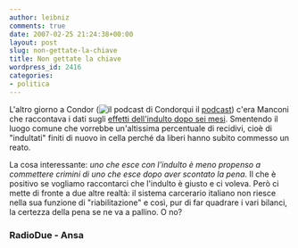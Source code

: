 ```yaml
---
author: leibniz
comments: true
date: 2007-02-25 21:24:38+00:00
layout: post
slug: non-gettate-la-chiave
title: Non gettate la chiave
wordpress_id: 2416
categories:
- politica
---
```


L'altro giorno a Condor (![il podcast di Condor](http://www.antwerpenblogt.be/podcast/wp-content/themes/antwerpenblogt/images/pcast.gif)qui il [podcast](http://www.radio.rai.it/radio2/podcast/rssradio2.jsp?id=911)) c'era Manconi che raccontava i dati sugli [effetti dell'indulto dopo sei mesi](http://www.ansa.it/opencms/export/site/notizie/rubriche/altrenotizie/visualizza_new.html_2106541760.html). Smentendo il luogo comune che vorrebbe un'altissima percentuale di recidivi, cioè di "indultati" finiti di nuovo in cella perché da liberi hanno subito commesso un reato.

La cosa interessante: _uno che esce con l'indulto è meno propenso a commettere crimini di uno che esce dopo aver scontato la pena_. Il che è positivo se vogliamo raccontarci che l'indulto è giusto e ci voleva. Però ci mette di fronte a due altre realtà: il sistema carcerario italiano non riesce  nella sua funzione di "riabilitazione" e così, pur di far quadrare i vari bilanci, la certezza della pena se ne va a pallino. O no?


### RadioDue - Ansa

